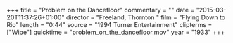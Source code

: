 +++
title = "Problem on the Dancefloor"
commentary = ""
date = "2015-03-20T11:37:26+01:00"
director = "Freeland, Thornton "
film = "Flying Down to Rio"
length = "0:44"
source = "1994 Turner Entertainment"
clipterms = ["Wipe"]
quicktime = "problem_on_the_dancefloor.mov"
year = "1933"
+++